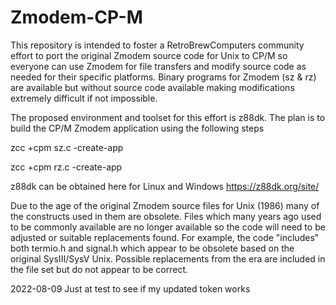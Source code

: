 # Zmodem-CP-M
This repository is intended to foster a RetroBrewComputers community effort to port the original Zmodem source code for Unix to CP/M so everyone can use Zmodem for file transfers and modify source code as needed for their specific platforms.  Binary programs for Zmodem (sz & rz) are available but without source code available making modifications extremely difficult if not impossible.

The proposed environment and toolset for this effort is z88dk.  The plan is to build the CP/M Zmodem application using the following steps

zcc +cpm sz.c -create-app

zcc +cpm rz.c -create-app

z88dk can be obtained here for Linux and Windows  https://z88dk.org/site/

Due to the age of the original Zmodem source files for Unix (1986) many of the constructs used in them are obsolete.  Files which many years ago used to be commonly available are no longer available so the code will need to be adjusted or suitable replacements found.  For example, the code "includes" both termio.h and signal.h which appear to be obsolete based on the original SysIII/SysV Unix.  Possible replacements from the era are included in the file set but do not appear to be correct.

2022-08-09 Just at test to see if my updated token works